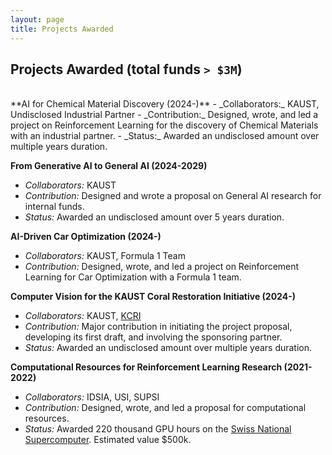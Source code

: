 ```yaml
---
layout: page
title: Projects Awarded
---
```


## Projects Awarded (total funds `> $3M`)
<br>
**AI for Chemical Material Discovery (2024-)**
- _Collaborators:_ KAUST, Undisclosed Industrial Partner  
- _Contribution:_ Designed, wrote, and led a project on Reinforcement Learning for the discovery of Chemical Materials with an industrial partner. 
- _Status:_ Awarded an undisclosed amount over multiple years duration.

**From Generative AI to General AI (2024-2029)**
- _Collaborators:_ KAUST  
- _Contribution:_ Designed and wrote a proposal on General AI research for internal funds.
- _Status:_ Awarded an undisclosed amount over 5 years duration.

**AI-Driven Car Optimization (2024-)**
- _Collaborators:_ KAUST, Formula 1 Team  
- _Contribution:_ Designed, wrote, and led a project on Reinforcement Learning for Car Optimization with a Formula 1 team. 

**Computer Vision for the KAUST Coral Restoration Initiative (2024-)**
- _Collaborators:_ KAUST, [KCRI](https://www.kaust.edu.sa/html/reefscape/) 
- _Contribution:_ Major contribution in initiating the project proposal, developing its first draft, and involving the sponsoring partner.
- _Status:_ Awarded an undisclosed amount over multiple years duration.

**Computational Resources for Reinforcement Learning Research (2021-2022)**
- _Collaborators:_ IDSIA, USI, SUPSI  
- _Contribution:_ Designed, wrote, and led a proposal for computational resources.
- _Status:_ Awarded 220 thousand GPU hours on the [Swiss National Supercomputer](https://www.cscs.ch/). Estimated value \$500k.



